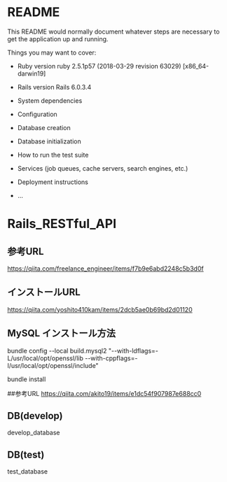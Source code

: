 # README

This README would normally document whatever steps are necessary to get the
application up and running.

Things you may want to cover:

* Ruby version
ruby 2.5.1p57 (2018-03-29 revision 63029) [x86_64-darwin19]

* Rails version
Rails 6.0.3.4

* System dependencies

* Configuration

* Database creation

* Database initialization

* How to run the test suite

* Services (job queues, cache servers, search engines, etc.)

* Deployment instructions

* ...
# Rails_RESTful_API

## 参考URL
https://qiita.com/freelance_engineer/items/f7b9e6abd2248c5b3d0f

## インストールURL
https://qiita.com/yoshito410kam/items/2dcb5ae0b69bd2d01120


## MySQL インストール方法
bundle config --local build.mysql2 "--with-ldflags=-L/usr/local/opt/openssl/lib --with-cppflags=-I/usr/local/opt/openssl/include"

bundle install

##参考URL
https://qiita.com/akito19/items/e1dc54f907987e688cc0


## DB(develop)
develop_database

## DB(test)
test_database

